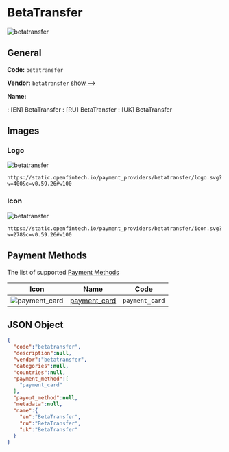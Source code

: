 
# BetaTransfer 
![betatransfer](https://static.openfintech.io/payment_providers/betatransfer/logo.svg?w=400&c=v0.59.26#w100)  

## General 
 
**Code:** `betatransfer` 
 
**Vendor:** `betatransfer` [show -->](/vendors/betatransfer/) 
 
**Name:** 
 
:	[EN] BetaTransfer 
:	[RU] BetaTransfer 
:	[UK] BetaTransfer 
 

## Images 

### Logo 
 
![betatransfer](https://static.openfintech.io/payment_providers/betatransfer/logo.svg?w=400&c=v0.59.26#w100)  

```
https://static.openfintech.io/payment_providers/betatransfer/logo.svg?w=400&c=v0.59.26#w100
```  

### Icon 
 
![betatransfer](https://static.openfintech.io/payment_providers/betatransfer/icon.svg?w=278&c=v0.59.26#w100)  

```
https://static.openfintech.io/payment_providers/betatransfer/icon.svg?w=278&c=v0.59.26#w100
```  

## Payment Methods 
 
The list of supported [Payment Methods](/payment-methods/) 

|Icon|Name|Code| 
|:---:|:---:|:---:| 
|![payment_card](https://static.openfintech.io/payment_methods/payment_card/icon.svg?w=278&c=v0.59.26#w100) |[payment_card](/payment-methods/payment_card/)|`payment_card`| 
 

## JSON Object 

```json
{
  "code":"betatransfer",
  "description":null,
  "vendor":"betatransfer",
  "categories":null,
  "countries":null,
  "payment_method":[
    "payment_card"
  ],
  "payout_method":null,
  "metadata":null,
  "name":{
    "en":"BetaTransfer",
    "ru":"BetaTransfer",
    "uk":"BetaTransfer"
  }
}
```  
